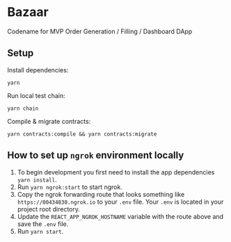 # Bazaar

Codename for MVP Order Generation / Filling / Dashboard DApp

## Setup
Install dependencies:
```
yarn
```

Run local test chain:
```
yarn chain
```

Compile & migrate contracts:
```
yarn contracts:compile && yarn contracts:migrate
```

## How to set up `ngrok` environment locally
1. To begin development you first need to install the app dependencies `yarn install`.
2. Run `yarn ngrok:start` to start ngrok.
3. Copy the ngrok forwarding route that looks something like `https://00434830.ngrok.io` to your `.env` file. Your `.env` is located in your project root directory.
4. Update the `REACT_APP_NGROK_HOSTNAME` variable with the route above and save the `.env` file.
5. Run `yarn start`.
